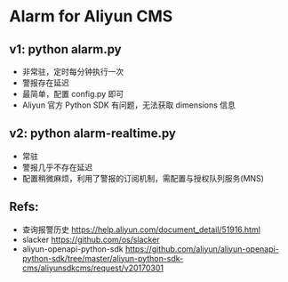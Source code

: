 # Alarm for Aliyun CMS

## v1: python alarm.py

* 非常驻，定时每分钟执行一次
* 警报存在延迟
* 最简单，配置 config.py 即可
* Aliyun 官方 Python SDK 有问题，无法获取 dimensions 信息

## v2: python alarm-realtime.py

* 常驻
* 警报几乎不存在延迟
* 配置稍微麻烦，利用了警报的订阅机制，需配置与授权队列服务(MNS)


## Refs:

* 查询报警历史 https://help.aliyun.com/document_detail/51916.html
* slacker https://github.com/os/slacker
* aliyun-openapi-python-sdk https://github.com/aliyun/aliyun-openapi-python-sdk/tree/master/aliyun-python-sdk-cms/aliyunsdkcms/request/v20170301
